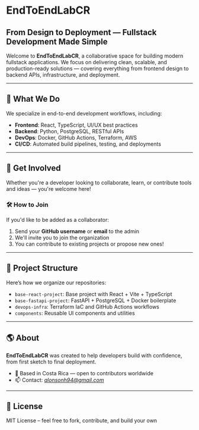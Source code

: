 # EndToEndLabCR

## From Design to Deployment — Fullstack Development Made Simple

Welcome to **EndToEndLabCR**, a collaborative space for building modern fullstack applications. We focus on delivering clean, scalable, and production-ready solutions — covering everything from frontend design to backend APIs, infrastructure, and deployment.

---

## 🚀 What We Do

We specialize in end-to-end development workflows, including:

- **Frontend**: React, TypeScript, UI/UX best practices
- **Backend**: Python, PostgreSQL, RESTful APIs
- **DevOps**: Docker, GitHub Actions, Terraform, AWS
- **CI/CD**: Automated build pipelines, testing, and deployments

---

## 🤝 Get Involved

Whether you're a developer looking to collaborate, learn, or contribute tools and ideas — you're welcome here!

### 🛠 How to Join

If you'd like to be added as a collaborator:

1. Send your **GitHub username** or **email** to the admin
2. We'll invite you to join the organization
3. You can contribute to existing projects or propose new ones!

---

## 📁 Project Structure

Here’s how we organize our repositories:

- `base-react-project`: Base project with React + Vite + TypeScript
- `base-fastapi-project`: FastAPI + PostgreSQL + Docker boilerplate
- `devops-infra`: Terraform IaC and GitHub Actions workflows
- `components`: Reusable UI components and utilities

---

## 🌎 About

**EndToEndLabCR** was created to help developers build with confidence, from first sketch to final deployment.

- 📍 Based in Costa Rica — open to contributors worldwide
- 📫 Contact: _[alonsonh94@gmail.com](mailto:alonsonh94@gmail.com)_

---

## 📜 License

MIT License – feel free to fork, contribute, and build your own
